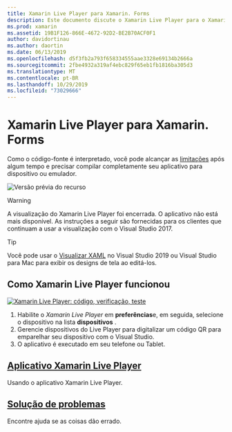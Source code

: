 ```yaml
---
title: Xamarin Live Player para Xamarin. Forms
description: Este documento discute o Xamarin Live Player para o Xamarin. Forms, descrevendo a instalação, o aplicativo Xamarin Live Player, exemplos a serem usados com Xamarin Live Player, limitações e solução de problemas.
ms.prod: xamarin
ms.assetid: 19B1F126-866E-4672-92D2-BE2B70ACF0F1
author: davidortinau
ms.author: daortin
ms.date: 06/13/2019
ms.openlocfilehash: d5f3fb2a793f658334555aae3328e69134b2666a
ms.sourcegitcommit: 2fbe4932a319af4ebc829f65eb1fb1816ba305d3
ms.translationtype: MT
ms.contentlocale: pt-BR
ms.lasthandoff: 10/29/2019
ms.locfileid: "73029666"
---
```

# <a name="xamarin-live-player-for-xamarinforms"></a>Xamarin Live Player para Xamarin. Forms

Como o código-fonte é interpretado, você pode alcançar as [limitações](limitations.md) após algum tempo e precisar compilar completamente seu aplicativo para dispositivo ou emulador.

![Versão prévia do recurso](~/media/shared/preview.png)

> [!WARNING]
> A visualização do Xamarin Live Player foi encerrada. O aplicativo não está mais disponível. As instruções a seguir são fornecidas para os clientes que continuam a usar a visualização com o Visual Studio 2017.

> [!TIP]
> Você pode usar o [Visualizar XAML](~/xamarin-forms/xaml/xaml-previewer/index.md) no Visual Studio 2019 ou Visual Studio para Mac para exibir os designs de tela ao editá-los.

## <a name="how-xamarin-live-player-worked"></a>Como Xamarin Live Player funcionou

[![Xamarin Live Player: código, verificação, teste](images/xamarin-live.png)](images/xamarin-live-sml.png#lightbox)

1. Habilite o *Xamarin Live Player* em **preferências**e, em seguida, selecione o dispositivo na lista **dispositivos** .
2. Gerencie dispositivos do Live Player para digitalizar um código QR para emparelhar seu dispositivo com o Visual Studio.
3. O aplicativo é executado em seu telefone ou Tablet.

## <a name="xamarin-live-player-appplayermd"></a>[Aplicativo Xamarin Live Player](player.md)

Usando o aplicativo Xamarin Live Player.

## <a name="troubleshootingtroubleshootingmd"></a>[Solução de problemas](troubleshooting.md)

Encontre ajuda se as coisas dão errado.
